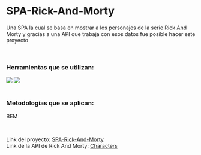 # SPA-Rick-And-Morty

<p>Una SPA la cual se basa en mostrar a los personajes de la serie Rick And Morty y gracias a una API que trabaja con esos datos fue posible hacer este proyecto</p>

</br>
  
### Herramientas que se utilizan:
  
  <div>
    <img src="https://icon-icons.com/icons2/2108/PNG/32/javascript_icon_130900.png">
    <img src="https://icon-icons.com/icons2/2107/PNG/32/file_type_sass_icon_130182.png">
  </div>
  
  </br>
  
### Metodologías que se aplican:
  <div>
    <p>BEM</p>
  </div>
 
 </br>
 
 Link del proyecto: <a target="_blank" href="https://julian-carelli.github.io/SPA-Rick-And-Morty/#/">SPA-Rick-And-Morty</a>
 </br>
 Link de la API de Rick And Morty: <a target="_blank" href="https://rickandmortyapi.com/api/character">Characters</a>
  

